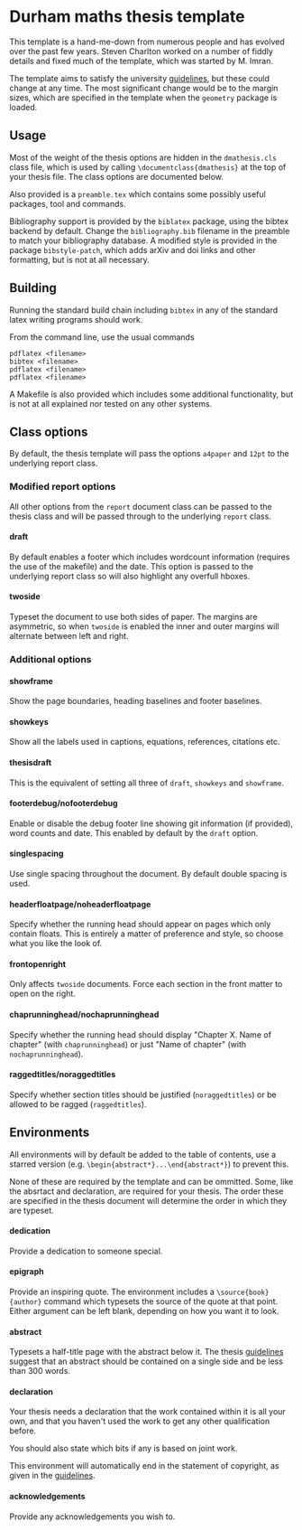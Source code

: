 # Durham maths thesis template

This template is a hand-me-down from numerous people and has evolved over the
past few years. Steven Charlton worked on a number of fiddly details and fixed
much of the template, which was started by M. Imran.

The template aims to satisfy the university [guidelines], but these could change
at any time. The most significant change would be to the margin sizes, which are
specified in the template when the `geometry` package is loaded.

## Usage

Most of the weight of the thesis options are hidden in the `dmathesis.cls` class
file, which is used by calling `\documentclass{dmathesis}` at the top of your
thesis file. The class options are documented below.

Also provided is a `preamble.tex` which contains some possibly useful packages,
tool and commands.

Bibliography support is provided by the `biblatex` package, using the bibtex
backend by default. Change the `bibliography.bib` filename in the preamble to
match your bibliography database. A modified style is provided in the package
`bibstyle-patch`, which adds arXiv and doi links and other formatting, but is
not at all necessary.

## Building

Running the standard build chain including `bibtex` in any of the standard latex
writing programs should work.

From the command line, use the usual commands
```
pdflatex <filename>
bibtex <filename>
pdflatex <filename>
pdflatex <filename>
```

A Makefile is also provided which includes some additional functionality, but is
not at all explained nor tested on any other systems.

## Class options

By default, the thesis template will pass the options `a4paper` and `12pt` to
the underlying report class.

### Modified report options

All other options from the `report` document class can be passed to the thesis
class and will be passed through to the underlying `report` class.

#### draft
By default enables a footer which includes wordcount information (requires the
use of the makefile) and the date. This option is passed to the underlying
report class so will also highlight any overfull hboxes.

#### twoside
Typeset the document to use both sides of paper. The margins are asymmetric, so
when `twoside` is enabled the inner and outer margins will alternate between
left and right.

### Additional options

#### showframe
Show the page boundaries, heading baselines and footer baselines.

#### showkeys
Show all the labels used in captions, equations, references, citations etc.

#### thesisdraft
This is the equivalent of setting all three of `draft`, `showkeys` and
`showframe`.

#### footerdebug/nofooterdebug
Enable or disable the debug footer line showing git information (if provided),
word counts and date. This enabled by default by the `draft` option.

#### singlespacing
Use single spacing throughout the document. By default double spacing is used.

#### headerfloatpage/noheaderfloatpage
Specify whether the running head should appear on pages which only contain
floats. This is entirely a matter of preference and style, so choose what you
like the look of.

#### frontopenright
Only affects `twoside` documents. Force each section in the front matter
to open on the right.

#### chaprunninghead/nochaprunninghead
Specify whether the running head should display
"Chapter X. Name of chapter" (with `chaprunninghead`) or just "Name of chapter"
(with `nochaprunninghead`).

#### raggedtitles/noraggedtitles
Specify whether section titles should be justified (`noraggedtitles`) or be
allowed to be ragged (`raggedtitles`).

## Environments

All environments will by default be added to the table of contents, use a
starred version (e.g. `\begin{abstract*}...\end{abstract*}`) to prevent this.

None of these are required by the template and can be ommitted. Some, like the
absrtact and declaration, are required for your thesis. The order these are
specified in the thesis document will determine the order in which they are
typeset.

#### dedication
Provide a dedication to someone special.

#### epigraph
Provide an inspiring quote. The environment includes a `\source{book}{author}`
command which typesets the source of the quote at that point. Either argument
can be left blank, depending on how you want it to look.

#### abstract
Typesets a half-title page with the abstract below it. The thesis [guidelines]
suggest that an abstract should be contained on a single side and be less than
300 words.

#### declaration
Your thesis needs a declaration that the work contained within it is all your
own, and that you haven't used the work to get any other qualification before.

You should also state which bits if any is based on joint work.

This environment will automatically end in the statement of copyright, as given
in the [guidelines].

#### acknowledgements
Provide any acknowledgements you wish to.

[guidelines]: https://www.dur.ac.uk/graduate.school/current-students/submissionandbeyond/thesis.submission/preparing.thesis/format/
